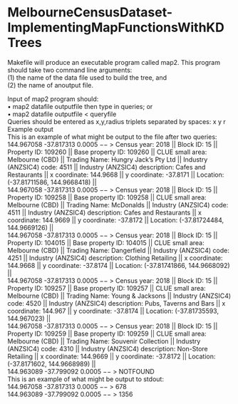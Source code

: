 # MelbourneCensusDataset-ImplementingMapFunctionsWithKDTrees  

Makefile will produce an executable program called map2. This program should take two command line arguments:  
(1) the name of the data file used to build the tree, and  
(2) the name of anoutput file.
  
Input of map2 program should:  
• map2 datafile outputfile then type in queries; or  
• map2 datafile outputfile < queryfile  
Queries should be entered as x,y,radius triplets separated by spaces: x y r  
Example output  
This is an example of what might be output to the file after two queries:  
144.967058 -37.817313 0.0005 −− > Census year: 2018 || Block ID: 15 || Property ID: 109260 
|| Base property ID: 109260 || CLUE small area: Melbourne (CBD) || Trading Name: Hungry Jack’s Pty Ltd 
|| Industry (ANZSIC4) code: 4511 || Industry (ANZSIC4) description: Cafes and Restaurants || x coordinate: 
144.9668 || y coordinate: -37.8171 || Location: (-37.81711586, 144.9668418) ||   
144.967058 -37.817313 0.0005 −− > Census year: 2018 || Block ID: 15 || Property ID: 109258 
|| Base property ID: 109258 || CLUE small area: Melbourne (CBD) || Trading Name: McDonalds || Industry 
(ANZSIC4) code: 4511 || Industry (ANZSIC4) description: Cafes and Restaurants || x coordinate: 144.9669 
|| y coordinate: -37.8172 || Location: (-37.81724484, 144.9669126) ||  
144.967058 -37.817313 0.0005 −− > Census year: 2018 || Block ID: 15 || Property ID: 104015 
|| Base property ID: 104015 || CLUE small area: Melbourne (CBD) || Trading Name: Dangerfield || Industry 
(ANZSIC4) code: 4251 || Industry (ANZSIC4) description: Clothing Retailing || x coordinate: 144.9668 
|| y coordinate: -37.8174 || Location: (-37.81741866, 144.9668092) ||  
144.967058 -37.817313 0.0005 −− > Census year: 2018 || Block ID: 15 || Property ID: 109257 
|| Base property ID: 109257 || CLUE small area: Melbourne (CBD) || Trading Name: Young & Jacksons || 
Industry (ANZSIC4) code: 4520 || Industry (ANZSIC4) description: Pubs, Taverns and Bars || x coordinate: 
144.967 || y coordinate: -37.8174 || Location: (-37.81735593, 144.967023) ||  
144.967058 -37.817313 0.0005 −− > Census year: 2018 || Block ID: 15 || Property ID: 109259 
|| Base property ID: 109259 || CLUE small area: Melbourne (CBD) || Trading Name: Souvenir Collection 
|| Industry (ANZSIC4) code: 4310 || Industry (ANZSIC4) description: Non-Store Retailing || x coordinate: 
144.9669 || y coordinate: -37.8172 || Location: (-37.8171602, 144.9668989) ||  
144.963089 -37.799092 0.0005 −− > NOTFOUND  
This is an example of what might be output to stdout:  
144.967058 -37.817313 0.0005 −− > 678  
144.963089 -37.799092 0.0005 −− > 1356  
